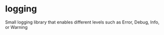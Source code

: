 # logging
Small logging library that enables different levels such as Error, Debug, Info, or Warning
